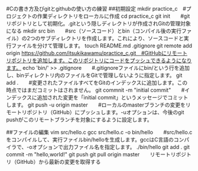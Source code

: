 #Cの書き方及びgitとgithubの使い方の練習
##初期設定
mkdir practice_c　#プロジェクトの作業ディレクトリをローカルに作成
cd practice_c
git init　　#gitリポジトリとして初期化。.gitという隠しディレクトリが作成されGitの管理対象になる
mkdir src bin　　#src（ソースコード）とbin（コンパイル後の実行ファイル）の2つのサブディレクトリを作成します。これにより、ソースコードと実行ファイルを分けて管理します。
touch README.md .gitignore
git remote add origin https://github.com/itsukikawamu/practice_c.git　#GitHubにリモートリポジトリを追加します。このリポジトリにコードをプッシュできるようになります。
echo 'bin/' >> .gitignore　　#.gitignoreファイルにbin/という行を追加し、binディレクトリ内のファイルをGitで管理しないように指定します。
git add .　　#変更されたファイルすべてをGitのインデックスに追加します。この時点ではまだコミットはされません。
git commnit -m "initial commit"　　#インデックスに追加された変更を「initial commit」というメッセージでコミットします。
git push -u origin master　　#ローカルのmasterブランチの変更をリモートリポジトリ（GitHub）にプッシュします。-uオプションは、今後のgit pushがこのリモートブランチを対象にするように設定します。

##ファイルの編集
vim src/hello.c
gcc src/hello.c -o bin/hello　　#src/hello.cをコンパイルして、実行ファイルbin/helloを生成します。gccはC言語のコンパイラで、-oオプションで出力ファイル名を指定します。
./bin/hello
git add .
git commit -m "hello,world!"
git push
git pull origin master　　リモートリポジトリ（GitHub）から最新の変更を取得する
